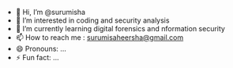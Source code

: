 - 👋 Hi, I’m @surumisha
- 👀 I’m interested in coding and security analysis
- 🌱 I’m currently learning digital forensics and nformation security
- 📫 How to reach me : surumisaheersha@gmail.com
- 😄 Pronouns: ...
- ⚡ Fun fact: ...

<!---
surumisha/surumisha is a ✨ special ✨ repository because its `README.md` (this file) appears on your GitHub profile.
You can click the Preview link to take a look at your changes.
--->
